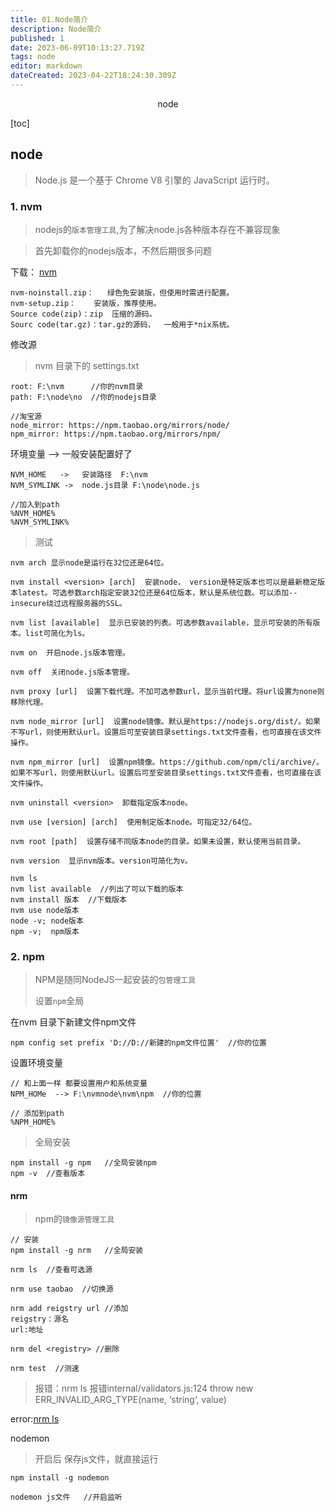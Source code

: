 ```yaml
---
title: 01.Node简介
description: Node简介
published: 1
date: 2023-06-09T10:13:27.719Z
tags: node
editor: markdown
dateCreated: 2023-04-22T18:24:30.309Z
---
```


<center>node</center>

[toc]

## node

> Node.js 是一个基于 Chrome V8 引擎的 JavaScript 运行时。



### 1. nvm

> nodejs的`版本管理工具`,为了解决node.js各种版本存在不兼容现象

> 首先卸载你的nodejs版本，不然后期很多问题

下载： [nvm](https://github.com/coreybutler/nvm-windows/releases)

```
nvm-noinstall.zip：   绿色免安装版，但使用时需进行配置。
nvm-setup.zip：    安装版，推荐使用。
Source code(zip)：zip  压缩的源码。
Sourc code(tar.gz)：tar.gz的源码，  一般用于*nix系统。
```



修改源

> nvm 目录下的    settings.txt

```
root: F:\nvm      //你的nvm目录
path: F:\node\no  //你的nodejs目录

//淘宝源
node_mirror: https://npm.taobao.org/mirrors/node/   
npm_mirror: https://npm.taobao.org/mirrors/npm/
```



环境变量 --> 一般安装配置好了

```
NVM_HOME   ->   安装路径  F:\nvm
NVM_SYMLINK ->  node.js目录 F:\node\node.js

//加入到path
%NVM_HOME%
%NVM_SYMLINK%
```

> 测试

```
nvm arch 显示node是运行在32位还是64位。

nvm install <version> [arch]  安装node， version是特定版本也可以是最新稳定版本latest。可选参数arch指定安装32位还是64位版本，默认是系统位数。可以添加--insecure绕过远程服务器的SSL。

nvm list [available]  显示已安装的列表。可选参数available，显示可安装的所有版本。list可简化为ls。

nvm on  开启node.js版本管理。

nvm off  关闭node.js版本管理。

nvm proxy [url]  设置下载代理。不加可选参数url，显示当前代理。将url设置为none则移除代理。

nvm node_mirror [url]  设置node镜像。默认是https://nodejs.org/dist/。如果不写url，则使用默认url。设置后可至安装目录settings.txt文件查看，也可直接在该文件操作。

nvm npm_mirror [url]  设置npm镜像。https://github.com/npm/cli/archive/。如果不写url，则使用默认url。设置后可至安装目录settings.txt文件查看，也可直接在该文件操作。

nvm uninstall <version>  卸载指定版本node。

nvm use [version] [arch]  使用制定版本node。可指定32/64位。

nvm root [path]  设置存储不同版本node的目录。如果未设置，默认使用当前目录。

nvm version  显示nvm版本。version可简化为v。
```

```
nvm ls 
nvm list available  //列出了可以下载的版本
nvm install 版本  //下载版本
nvm use node版本
node -v; node版本
npm -v;  npm版本
```



### 2. npm

> NPM是随同NodeJS一起安装的`包管理工具`
>
> 设置`npm`全局

在nvm 目录下新建文件npm文件

```
npm config set prefix 'D://D://新建的npm文件位置'  //你的位置
```



设置环境变量

```
// 和上面一样 都要设置用户和系统变量
NPM_HOMe  --> F:\nvmnode\nvm\npm  //你的位置

// 添加到path
%NPM_HOME%
```



> 全局安装

```
npm install -g npm   //全局安装npm 
npm -v  //查看版本
```



#### nrm

> npm的`镜像源管理工具`

```
// 安装
npm install -g nrm   //全局安装

nrm ls  //查看可选源

nrm use taobao  //切换源

nrm add reigstry url //添加
reigstry：源名
url:地址

nrm del <registry> //删除

nrm test  //测速
```

> 报错：nrm ls 报错internal/validators.js:124 throw new ERR_INVALID_ARG_TYPE(name, ‘string‘, value)

error:[nrm ls](https://www.jianshu.com/p/94d084ce6834)



nodemon

> 开启后  保存js文件，就直接运行

```
npm install -g nodemon

nodemon js文件   //开启监听
```

